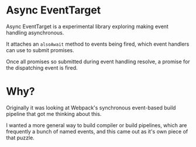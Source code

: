 # Async EventTarget

Async EventTarget is a experimental library exploring making event handling asynchronous.

It attaches an `alsoAwait` method to events being fired, which event handlers can use to submit promises.

Once all promises so submitted during event handling resolve, a promise for the dispatching event is fired.

# Why?

Originally it was looking at Webpack's synchronous event-based build pipeline that got me thinking about this.

I wanted a more general way to build compiler or build pipelines, which are frequently a bunch of named events, and this came out as it's own piece of that puzzle.
